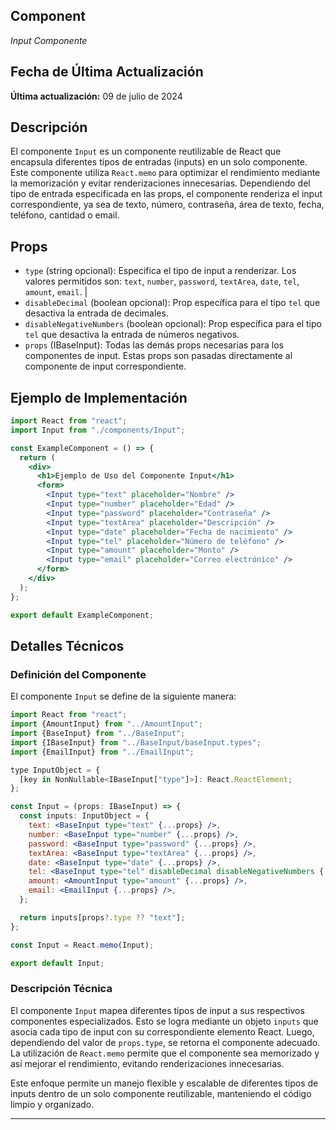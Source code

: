 ## Component
_Input Componente_

## Fecha de Última Actualización
**Última actualización:** 09  de julio de 2024

## Descripción

El componente `Input` es un componente reutilizable de React que encapsula diferentes tipos de entradas (inputs) en un solo componente. Este componente utiliza `React.memo` para optimizar el rendimiento mediante la memorización y evitar renderizaciones innecesarias. Dependiendo del tipo de entrada especificada en las props, el componente renderiza el input correspondiente, ya sea de texto, número, contraseña, área de texto, fecha, teléfono, cantidad o email.

## Props

* `type` (string opcional): Especifica el tipo de input a renderizar. Los valores permitidos son: `text`, `number`, `password`, `textArea`, `date`, `tel`, `amount`, `email`. |
* `disableDecimal` (boolean opcional): Prop específica para el tipo `tel` que desactiva la entrada de decimales.  
* `disableNegativeNumbers` (boolean opcional): Prop específica para el tipo `tel` que desactiva la entrada de números negativos.                 
* `props` (IBaseInput): Todas las demás props necesarias para los componentes de input. Estas props son pasadas directamente al componente de input correspondiente. 


## Ejemplo de Implementación

```jsx
import React from "react";
import Input from "./components/Input";

const ExampleComponent = () => {
  return (
    <div>
      <h1>Ejemplo de Uso del Componente Input</h1>
      <form>
        <Input type="text" placeholder="Nombre" />
        <Input type="number" placeholder="Edad" />
        <Input type="password" placeholder="Contraseña" />
        <Input type="textArea" placeholder="Descripción" />
        <Input type="date" placeholder="Fecha de nacimiento" />
        <Input type="tel" placeholder="Número de teléfono" />
        <Input type="amount" placeholder="Monto" />
        <Input type="email" placeholder="Correo electrónico" />
      </form>
    </div>
  );
};

export default ExampleComponent;
```


## Detalles Técnicos

### Definición del Componente

El componente `Input` se define de la siguiente manera:

```jsx
import React from "react";
import {AmountInput} from "../AmountInput";
import {BaseInput} from "../BaseInput";
import {IBaseInput} from "../BaseInput/baseInput.types";
import {EmailInput} from "../EmailInput";

type InputObject = {
  [key in NonNullable<IBaseInput["type"]>]: React.ReactElement;
};

const Input = (props: IBaseInput) => {
  const inputs: InputObject = {
    text: <BaseInput type="text" {...props} />,
    number: <BaseInput type="number" {...props} />,
    password: <BaseInput type="password" {...props} />,
    textArea: <BaseInput type="textArea" {...props} />,
    date: <BaseInput type="date" {...props} />,
    tel: <BaseInput type="tel" disableDecimal disableNegativeNumbers {...props} />,
    amount: <AmountInput type="amount" {...props} />,
    email: <EmailInput {...props} />,
  };

  return inputs[props?.type ?? "text"];
};

const Input = React.memo(Input);

export default Input;
```

### Descripción Técnica

El componente `Input` mapea diferentes tipos de input a sus respectivos componentes especializados. Esto se logra mediante un objeto `inputs` que asocia cada tipo de input con su correspondiente elemento React. Luego, dependiendo del valor de `props.type`, se retorna el componente adecuado. La utilización de `React.memo` permite que el componente sea memorizado y así mejorar el rendimiento, evitando renderizaciones innecesarias.

Este enfoque permite un manejo flexible y escalable de diferentes tipos de inputs dentro de un solo componente reutilizable, manteniendo el código limpio y organizado.

---

